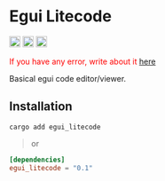 # Egui Litecode

[<img alt="github" src="https://img.shields.io/badge/github-hrykr%2Fegui-litecode-blue?logo=github&label=github&link=https%3A%2F%2Fgithub.com%2Fhrykr%2Fegui-litecode" height="20">](https://github.com/hrykr/egui-litecode)
[<img alt="crates.io" src="https://img.shields.io/crates/v/egui_litecode?logo=rust" height="20">](https://crates.io/crates/egui_litecode)
[<img alt="crates.io" src="https://img.shields.io/docsrs/egui_litecode?logo=docs.rs&label=docs.rs" height="20">](https://docs.rs/enum_reflect/latest/egui_litecode/)

<span style="color: red;">If you have any error, write about it [here](https://github.com/hrykr/egui-litecode/issues)</span>

Basical egui code editor/viewer.

## Installation

`cargo add egui_litecode`
> or
```toml
[dependencies]
egui_litecode = "0.1"
```